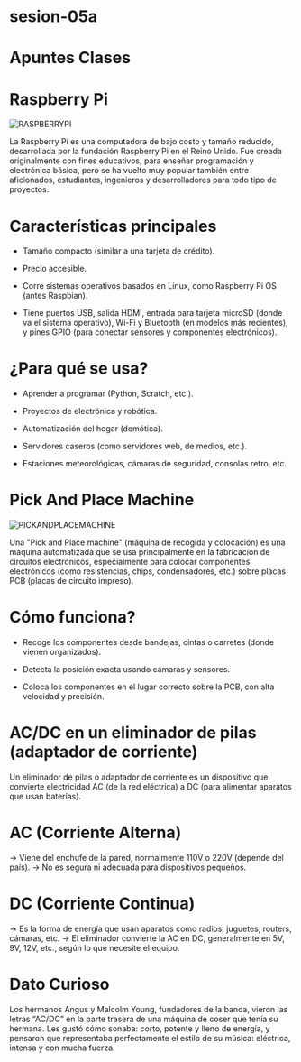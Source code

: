 # sesion-05a

# Apuntes Clases

# Raspberry Pi

![RASPBERRYPI](https://upload.wikimedia.org/wikipedia/commons/f/f1/Raspberry_Pi_4_Model_B_-_Side.jpg)

La Raspberry Pi es una computadora de bajo costo y tamaño reducido, desarrollada por la fundación Raspberry Pi en el Reino Unido. Fue creada originalmente con fines educativos, para enseñar programación y electrónica básica, pero se ha vuelto muy popular también entre aficionados, estudiantes, ingenieros y desarrolladores para todo tipo de proyectos.

# Características principales

- Tamaño compacto (similar a una tarjeta de crédito).

- Precio accesible.

- Corre sistemas operativos basados en Linux, como Raspberry Pi OS (antes Raspbian).

- Tiene puertos USB, salida HDMI, entrada para tarjeta microSD (donde va el sistema operativo), Wi-Fi y Bluetooth (en modelos más recientes), y pines GPIO (para conectar sensores y componentes electrónicos).

# ¿Para qué se usa?

- Aprender a programar (Python, Scratch, etc.).

- Proyectos de electrónica y robótica.

- Automatización del hogar (domótica).

- Servidores caseros (como servidores web, de medios, etc.).

- Estaciones meteorológicas, cámaras de seguridad, consolas retro, etc.

# Pick And Place Machine

![PICKANDPLACEMACHINE](https://upload.wikimedia.org/wikipedia/commons/8/89/Pick_and_place_internals_of_surface_mount_machine.JPG)

Una "Pick and Place machine" (máquina de recogida y colocación) es una máquina automatizada que se usa principalmente en la fabricación de circuitos electrónicos, especialmente para colocar componentes electrónicos (como resistencias, chips, condensadores, etc.) sobre placas PCB (placas de circuito impreso).

# Cómo funciona?

- Recoge los componentes desde bandejas, cintas o carretes (donde vienen organizados).

- Detecta la posición exacta usando cámaras y sensores.

- Coloca los componentes en el lugar correcto sobre la PCB, con alta velocidad y precisión.

# AC/DC en un eliminador de pilas (adaptador de corriente)

Un eliminador de pilas o adaptador de corriente es un dispositivo que convierte electricidad AC (de la red eléctrica) a DC (para alimentar aparatos que usan baterías).

# AC (Corriente Alterna)

→ Viene del enchufe de la pared, normalmente 110V o 220V (depende del país).
→ No es segura ni adecuada para dispositivos pequeños.

# DC (Corriente Continua)

→ Es la forma de energía que usan aparatos como radios, juguetes, routers, cámaras, etc.
→ El eliminador convierte la AC en DC, generalmente en 5V, 9V, 12V, etc., según lo que necesite el equipo.

# Dato Curioso

Los hermanos Angus y Malcolm Young, fundadores de la banda, vieron las letras “AC/DC” en la parte trasera de una máquina de coser que tenía su hermana. Les gustó cómo sonaba: corto, potente y lleno de energía, y pensaron que representaba perfectamente el estilo de su música: eléctrica, intensa y con mucha fuerza.
